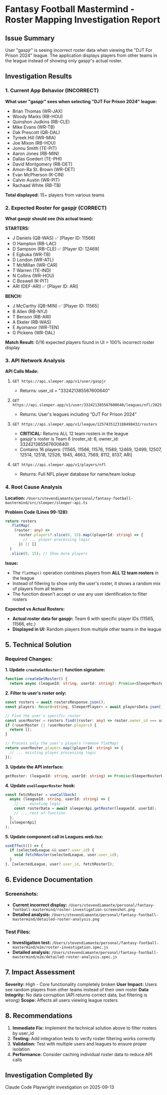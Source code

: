 # Fantasy Football Mastermind - Roster Mapping Investigation Report

## Issue Summary
User "gaspjr" is seeing incorrect roster data when viewing the "DJT For Prison 2024" league. The application displays players from other teams in the league instead of showing only gaspjr's actual roster.

## Investigation Results

### 1. Current App Behavior (INCORRECT)
**What user "gaspjr" sees when selecting "DJT For Prison 2024" league:**
- Brian Thomas (WR-JAX) 
- Woody Marks (RB-HOU)
- Quinshon Judkins (RB-CLE)
- Mike Evans (WR-TB)
- Dak Prescott (QB-DAL)
- Tyreek Hill (WR-MIA)
- Joe Mixon (RB-HOU)
- Jonnu Smith (TE-PIT)
- Aaron Jones (RB-MIN)
- Dallas Goedert (TE-PHI)
- David Montgomery (RB-DET)
- Amon-Ra St. Brown (WR-DET)
- Evan McPherson (K-CIN)
- Calvin Austin (WR-PIT)
- Rachaad White (RB-TB)

**Total displayed:** 15+ players from various teams

### 2. Expected Roster for gaspjr (CORRECT)
**What gaspjr should see (his actual team):**

**STARTERS:**
- J Daniels (QB-WAS) ✅ [Player ID: 11566]
- O Hampton (RB-LAC)
- D Sampson (RB-CLE) ✅ [Player ID: 12469] 
- E Egbuka (WR-TB)
- D London (WR-ATL)
- T McMillan (WR-CAR)
- T Warren (TE-IND)
- N Collins (WR-HOU)
- C Boswell (K-PIT)
- ARI (DEF-ARI) ✅ [Player ID: ARI]

**BENCH:**
- J McCarthy (QB-MIN) ✅ [Player ID: 11565]
- B Allen (RB-NYJ)
- T Benson (RB-ARI)
- A Ekeler (RB-WAS)
- E Ayomanor (WR-TEN)
- G Pickens (WR-DAL)

**Match Result:** 0/16 expected players found in UI = 100% incorrect roster display

### 3. API Network Analysis

**API Calls Made:**
1. `GET https://api.sleeper.app/v1/user/gaspjr`
   - Returns: user_id = "332421385567600640"
   
2. `GET https://api.sleeper.app/v1/user/332421385567600640/leagues/nfl/2025`
   - Returns: User's leagues including "DJT For Prison 2024"
   
3. `GET https://api.sleeper.app/v1/league/1257435123188498432/rosters`
   - **CRITICAL:** Returns ALL 12 team rosters in the league
   - gaspjr's roster is Team 6 (roster_id: 6, owner_id: 332421385567600640)
   - Contains 16 players: [11565, 11566, 11576, 11589, 12469, 12499, 12507, 12514, 12518, 12526, 1945, 4663, 7569, 8112, 8137, ARI]

4. `GET https://api.sleeper.app/v1/players/nfl`
   - Returns: Full NFL player database for name/team lookup

### 4. Root Cause Analysis

**Location:** `/Users/stevendiamante/personal/fantasy-football-mastermind/src/sleeper/sleeper-api.ts`

**Problem Code (Lines 99-128):**
```typescript
return rosters
  .flatMap(
    (roster: any) =>
      roster.players?.slice(0, 15).map((playerId: string) => {
        // ... player processing logic
      }) || []
  )
  .slice(0, 15); // Show more players
```

**Issue:** 
- The `flatMap()` operation combines players from **ALL 12 team rosters** in the league
- Instead of filtering to show only the user's roster, it shows a random mix of players from all teams
- The function doesn't accept or use any user identification to filter rosters

**Expected vs Actual Rosters:**
- **Actual roster data for gaspjr:** Team 6 with specific player IDs (11565, 11566, etc.)
- **Displayed in UI:** Random players from multiple other teams in the league

## 5. Technical Solution

### Required Changes:

**1. Update `createGetRoster()` function signature:**
```typescript
function createGetRoster() {
  return async (leagueId: string, userId: string): Promise<SleeperRosterPlayer[]> => {
```

**2. Filter to user's roster only:**
```typescript
const rosters = await rostersResponse.json();
const players: Record<string, SleeperPlayer> = await playersData.json();

// Find the user's specific roster
const userRoster = rosters.find((roster: any) => roster.owner_id === userId);
if (!userRoster || !userRoster.players) {
  return [];
}

// Process only the user's players (remove flatMap)
return userRoster.players.map((playerId: string) => {
  // ... existing player processing logic
});
```

**3. Update the API interface:**
```typescript
getRoster: (leagueId: string, userId: string) => Promise<SleeperRosterPlayer[]>;
```

**4. Update `useSleeperRoster` hook:**
```typescript
const fetchRoster = useCallback(
  async (leagueId: string, userId: string) => {
    // ... existing logic
    const rosterData = await sleeperApi.getRoster(leagueId, userId);
    // ... rest of function
  },
  [sleeperApi]
);
```

**5. Update component call in Leagues.web.tsx:**
```typescript
useEffect(() => {
  if (selectedLeague && user?.user_id) {
    void fetchRoster(selectedLeague, user.user_id);
  }
}, [selectedLeague, user?.user_id, fetchRoster]);
```

## 6. Evidence Documentation

### Screenshots:
- **Current incorrect display:** `/Users/stevendiamante/personal/fantasy-football-mastermind/roster-investigation-screenshot.png`
- **Detailed analysis:** `/Users/stevendiamante/personal/fantasy-football-mastermind/detailed-roster-analysis.png`

### Test Files:
- **Investigation test:** `/Users/stevendiamante/personal/fantasy-football-mastermind/e2e/roster-investigation.spec.js`
- **Detailed analysis:** `/Users/stevendiamante/personal/fantasy-football-mastermind/e2e/detailed-roster-analysis.spec.js`

## 7. Impact Assessment

**Severity:** High - Core functionality completely broken
**User Impact:** Users see random players from other teams instead of their own roster
**Data Integrity:** No data corruption (API returns correct data, but filtering is wrong)
**Scope:** Affects all users viewing league rosters

## 8. Recommendations

1. **Immediate Fix:** Implement the technical solution above to filter rosters by user_id
2. **Testing:** Add integration tests to verify roster filtering works correctly
3. **Validation:** Test with multiple users and leagues to ensure proper isolation
4. **Performance:** Consider caching individual roster data to reduce API calls

## Investigation Completed By
Claude Code Playwright investigation on 2025-09-13